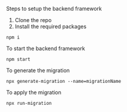 Steps to setup the backend framework

1. Clone the repo
2. Install the required packages

```
npm i
```

To start the backend framework

```
npm start
```

To generate the migration

```
npx generate-migration --name=migrationName
```

To apply the migration

```
npx run-migration
```
